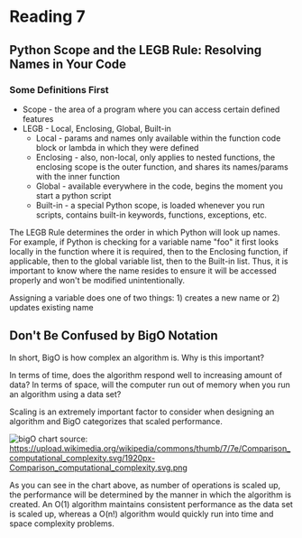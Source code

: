 # Reading 7

## Python Scope and the LEGB Rule: Resolving Names in Your Code

### Some Definitions First
  
  - Scope - the area of a program where you can access certain defined features
  - LEGB - Local, Enclosing, Global, Built-in
    - Local -  params and names only available within the function code block or lambda in which they were defined
    - Enclosing - also, non-local, only applies to nested functions, the enclosing scope is the outer function, and shares its names/params with the inner function
    - Global - available everywhere in the code, begins the moment you start a python script
    - Built-in - a special Python scope, is loaded whenever you run scripts, contains built-in keywords, functions, exceptions, etc.
  
  The LEGB Rule determines the order in which Python will look up names. For example, if Python is checking for a variable name "foo" it first looks
  locally in the function where it is required, then to the Enclosing function, if applicable, then to the global variable list, then to the Built-in list.
  Thus, it is important to know where the name resides to ensure it will be accessed properly and won't be modified unintentionally.
  
  Assigning a variable does one of two things: 1) creates a new name or 2) updates existing name
  
  
  ## Don't Be Confused by BigO Notation
  
  In short, BigO is how complex an algorithm is. Why is this important? 
  
  In terms of time, does the algorithm respond well to increasing amount of data?
  In terms of space, will the computer run out of memory when you run an algorithm using a data set?
  
  Scaling is an extremely important factor to consider when designing an algorithm and BigO categorizes that scaled performance.
  
  ![bigO chart](https://upload.wikimedia.org/wikipedia/commons/thumb/7/7e/Comparison_computational_complexity.svg/1920px-Comparison_computational_complexity.svg.png)
  source: https://upload.wikimedia.org/wikipedia/commons/thumb/7/7e/Comparison_computational_complexity.svg/1920px-Comparison_computational_complexity.svg.png
  
  As you can see in the chart above, as number of operations is scaled up, the performance will be determined by the manner in which the algorithm is created. 
  An O(1) algorithm maintains consistent performance as the data set is scaled up, whereas a O(n!) algorithm would quickly run into time and space complexity problems. 
